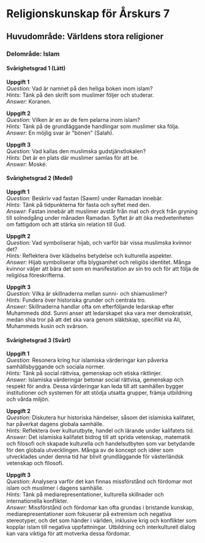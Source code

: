 # Religionskunskap för Årskurs 7
## Huvudområde: Världens stora religioner
### Delområde: Islam

#### Svårighetsgrad 1 (Lätt)
**Uppgift 1**  
*Question:* Vad är namnet på den heliga boken inom islam?  
*Hints:* Tänk på den skrift som muslimer följer och studerar.  
*Answer:* Koranen.

**Uppgift 2**  
*Question:* Vilken är en av de fem pelarna inom islam?  
*Hints:* Tänk på de grundläggande handlingar som muslimer ska följa.  
*Answer:* En möjlig svar är "bönen" (Salah). 

**Uppgift 3**  
*Question:* Vad kallas den muslimska gudstjänstlokalen?  
*Hints:* Det är en plats där muslimer samlas för att be.  
*Answer:* Moské.

#### Svårighetsgrad 2 (Medel)
**Uppgift 1**  
*Question:* Beskriv vad fastan (Sawm) under Ramadan innebär.  
*Hints:* Tänk på tidpunkterna för fasta och syftet med den.  
*Answer:* Fastan innebär att muslimer avstår från mat och dryck från gryning till solnedgång under månaden Ramadan. Syftet är att öka medvetenheten om fattigdom och att stärka sin relation till Gud.

**Uppgift 2**  
*Question:* Vad symboliserar hijab, och varför bär vissa muslimska kvinnor det?  
*Hints:* Reflektera över klädselns betydelse och kulturella aspekter.  
*Answer:* Hijab symboliserar ofta blygsamhet och religiös identitet. Många kvinnor väljer att bära det som en manifestation av sin tro och för att följa de religiösa föreskrifterna.

**Uppgift 3**  
*Question:* Vilka är skillnaderna mellan sunni- och shiamuslimer?  
*Hints:* Fundera över historiska grunder och centrala tro.  
*Answer:* Skillnaderna handlar ofta om efterföljande ledarskap efter Muhammeds död. Sunni anser att ledarskapet ska vara mer demokratiskt, medan shia tror på att det ska vara genom släktskap, specifikt via Ali, Muhammeds kusin och svärson.

#### Svårighetsgrad 3 (Svårt)
**Uppgift 1**  
*Question:* Resonera kring hur islamiska värderingar kan påverka samhällsbyggande och sociala normer.  
*Hints:* Tänk på social rättvisa, gemenskap och etiska riktlinjer.  
*Answer:* Islamiska värderingar betonar social rättvisa, gemenskap och respekt för andra. Dessa värderingar kan leda till att samhällen bygger institutioner och systemen för att stödja utsatta grupper, främja utbildning och vårda miljön.

**Uppgift 2**  
*Question:* Diskutera hur historiska händelser, såsom det islamiska kalifatet, har påverkat dagens globala samhälle.  
*Hints:* Reflektera över kulturutbyte, handel och lärande under kalifatets tid.  
*Answer:* Det islamiska kalifatet bidrog till att sprida vetenskap, matematik och filosofi och skapade kulturella och handelsutbyten som var betydande för den globala utvecklingen. Många av de koncept och idéer som utvecklades under denna tid har blivit grundläggande för västerländsk vetenskap och filosofi.

**Uppgift 3**  
*Question:* Analysera varför det kan finnas missförstånd och fördomar mot islam och muslimer i dagens samhälle.  
*Hints:* Tänk på mediarepresentationer, kulturella skillnader och internationella konflikter.  
*Answer:* Missförstånd och fördomar kan ofta grundas i bristande kunskap, mediarepresentationer som fokuserar på extremism och negativa stereotyper, och det som händer i världen, inklusive krig och konflikter som kopplar islam till negativa uppfattningar. Utbildning och interkulturell dialog kan vara viktiga för att motverka dessa fördomar.